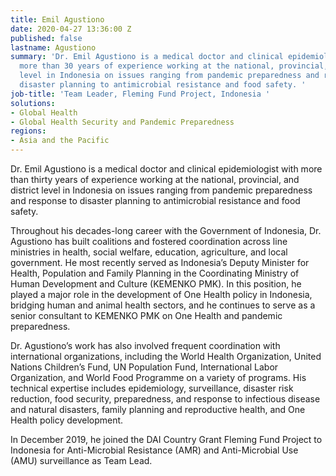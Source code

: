 ```yaml
---
title: Emil Agustiono
date: 2020-04-27 13:36:00 Z
published: false
lastname: Agustiono
summary: 'Dr. Emil Agustiono is a medical doctor and clinical epidemiologist with
  more than 30 years of experience working at the national, provincial, and district
  level in Indonesia on issues ranging from pandemic preparedness and response to
  disaster planning to antimicrobial resistance and food safety. '
job-title: 'Team Leader, Fleming Fund Project, Indonesia '
solutions:
- Global Health
- Global Health Security and Pandemic Preparedness
regions:
- Asia and the Pacific
---
```


Dr. Emil Agustiono is a medical doctor and clinical epidemiologist with more than thirty years of experience working at the national, provincial, and district level in Indonesia on issues ranging from pandemic preparedness and response to disaster planning to antimicrobial resistance and food safety.
 
Throughout his decades-long career with the Government of Indonesia, Dr. Agustiono has built coalitions and fostered coordination across line ministries in health, social welfare, education, agriculture, and local government. He most recently served as Indonesia’s Deputy Minister for Health, Population and Family Planning in the Coordinating Ministry of Human Development and Culture (KEMENKO PMK). In this position, he played a major role in the development of One Health policy in Indonesia, bridging human and animal health sectors, and he continues to serve as a senior consultant to KEMENKO PMK on One Health and pandemic preparedness. 

Dr. Agustiono’s work has also involved frequent coordination with international organizations, including the World Health Organization, United Nations Children’s Fund, UN Population Fund, International Labor Organization, and World Food Programme on a variety of programs. His technical expertise includes epidemiology, surveillance, disaster risk reduction, food security, preparedness, and response to infectious disease and natural disasters, family planning and reproductive health, and One Health policy development.

In December 2019, he joined the DAI Country Grant Fleming Fund Project to Indonesia for Anti-Microbial Resistance (AMR) and Anti-Microbial Use (AMU) surveillance as Team Lead.
